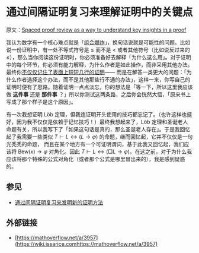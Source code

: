 # 通过间隔证明复习来理解证明中的关键点

原文：[Spaced proof review as a way to understand key insights in a proof](https://wiki.issarice.com/wiki/Spaced_proof_review_as_a_way_to_understand_key_insights_in_a_proof)

我认为数学有一个核心难点就是「[组合爆炸](https://wiki.issarice.com/wiki/Combinatorial_explosion_in_math "Combinatorial explosion in math")」，换句话说就是可能性的问题。比如说一份证明中，有一处不等式符号是 ≤ 而不是 < 或者其他符号（比如说反过来的 ≤），那么当你阅读这份证明时，你必须准备好去解释「为什么这么用」。对于证明中的每个环节，你必须有能力解释，为什么作者是如此操作，而非采用其他办法。最终你[不仅仅记住了表面上短短几行的证明](https://wiki.issarice.com/wiki/Spaced_proof_review_is_not_about_memorizing_proofs )—— 而是在解答一类更大的问题：「为什么作者选择这个办法，而不是其他那些行不通的办法」，这样一来，你写自己的证明时便有了思路。随着证明一点点淡忘，你的想法是「等一下，所以这里我应该做 **这件事** 还是 **那件事** ？」所以你测试这两条路，之后你会恍然大悟，「原来书上写成了那个样子是这个原因」。

有一次我想证明 Löb 定理，但我连证明开头使用的技巧都忘记了。（也许这样也挺好，因为我不仅仅是依赖于记忆技巧！）最终我想起来了，Löb 定理和圣诞老人命题有关，所以我写下了「如果这句话是真的，那么圣诞老人存在」。于是我回忆起了我需要一些类似 $T \vdash L \leftrightarrow (L \to \varphi)$ 的命题，继而回忆起，它并不仅仅是一句光秃秃的命题， 而且在某个地方有一个可证明谓词，基于此我又回忆起，我们应该将 $\mathrm{Bew}(x) \to \varphi$ 对角化。因此 $T \vdash L \leftrightarrow (\Box L \to \varphi)$。在这之前，对于为什么我应该将那个特殊的公式对角化（或者那个公式是哪里冒出来的），我是感到疑惑的。

## 参见

* [通过间隔证明复习来发明新的证明方法](https://wiki.issarice.com/wiki/Spaced_proof_review_as_a_way_to_invent_novel_proofs)

## 外部链接

* [https://mathoverflow.net/a/3957](https://wiki.issarice.comhttps://mathoverflow.net/a/3957)